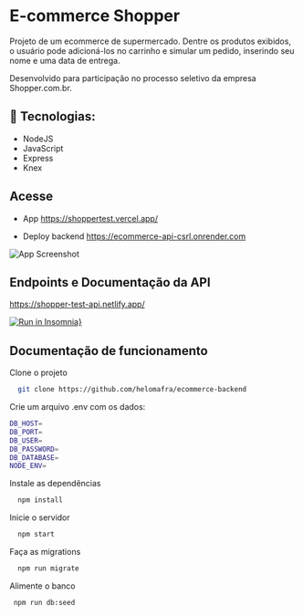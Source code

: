# E-commerce Shopper

Projeto de um ecommerce de supermercado. Dentre os produtos exibidos, o usuário pode adicioná-los no carrinho e simular um pedido, inserindo seu nome e uma data de entrega.

Desenvolvido para participação no processo seletivo da empresa Shopper.com.br.

## 🚀 Tecnologias:

- NodeJS
- JavaScript
- Express
- Knex

## Acesse

- App
  https://shoppertest.vercel.app/

- Deploy backend
  https://ecommerce-api-csrl.onrender.com

![App Screenshot](https://i.imgur.com/jKjgwdJ.png)

## Endpoints e Documentação da API

https://shopper-test-api.netlify.app/

[![Run in Insomnia}](https://insomnia.rest/images/run.svg)](https://insomnia.rest/run/?label=Shopper%20Teste%20API&uri=https%3A%2F%2Fraw.githubusercontent.com%2Fhelomafra%2Fecommerce-backend%2Fmain%2Fexport.json)

## Documentação de funcionamento

Clone o projeto

```bash
  git clone https://github.com/helomafra/ecommerce-backend
```

Crie um arquivo .env com os dados:

```bash
DB_HOST=
DB_PORT=
DB_USER=
DB_PASSWORD=
DB_DATABASE=
NODE_ENV=
```

Instale as dependências

```bash
  npm install
```

Inicie o servidor

```bash
  npm start
```

Faça as migrations

```bash
  npm run migrate
```

Alimente o banco

```bash
 npm run db:seed
```
